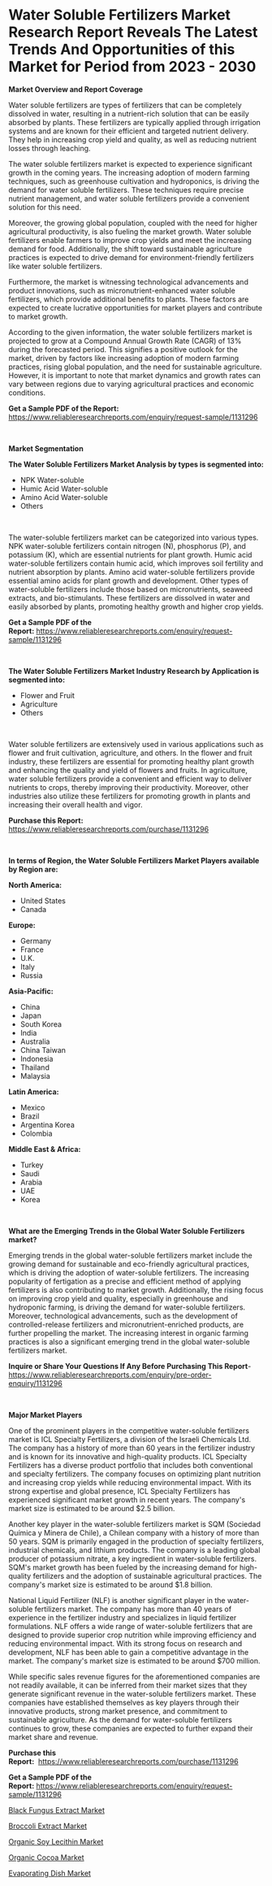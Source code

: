 <p><h1>Water Soluble Fertilizers Market Research Report Reveals The Latest Trends And Opportunities of this Market for Period from 2023 - 2030</h1></p><p><strong>Market Overview and Report Coverage</strong></p>
<p><p>Water soluble fertilizers are types of fertilizers that can be completely dissolved in water, resulting in a nutrient-rich solution that can be easily absorbed by plants. These fertilizers are typically applied through irrigation systems and are known for their efficient and targeted nutrient delivery. They help in increasing crop yield and quality, as well as reducing nutrient losses through leaching.</p><p>The water soluble fertilizers market is expected to experience significant growth in the coming years. The increasing adoption of modern farming techniques, such as greenhouse cultivation and hydroponics, is driving the demand for water soluble fertilizers. These techniques require precise nutrient management, and water soluble fertilizers provide a convenient solution for this need.</p><p>Moreover, the growing global population, coupled with the need for higher agricultural productivity, is also fueling the market growth. Water soluble fertilizers enable farmers to improve crop yields and meet the increasing demand for food. Additionally, the shift toward sustainable agriculture practices is expected to drive demand for environment-friendly fertilizers like water soluble fertilizers.</p><p>Furthermore, the market is witnessing technological advancements and product innovations, such as micronutrient-enhanced water soluble fertilizers, which provide additional benefits to plants. These factors are expected to create lucrative opportunities for market players and contribute to market growth.</p><p>According to the given information, the water soluble fertilizers market is projected to grow at a Compound Annual Growth Rate (CAGR) of 13% during the forecasted period. This signifies a positive outlook for the market, driven by factors like increasing adoption of modern farming practices, rising global population, and the need for sustainable agriculture. However, it is important to note that market dynamics and growth rates can vary between regions due to varying agricultural practices and economic conditions.</p></p>
<p><strong>Get a Sample PDF of the Report:</strong> <a href="https://www.reliableresearchreports.com/enquiry/request-sample/1131296">https://www.reliableresearchreports.com/enquiry/request-sample/1131296</a></p>
<p>&nbsp;</p>
<p><strong>Market Segmentation</strong></p>
<p><strong>The Water Soluble Fertilizers Market Analysis by types is segmented into:</strong></p>
<p><ul><li>NPK Water-soluble</li><li>Humic Acid Water-soluble</li><li>Amino Acid Water-soluble</li><li>Others</li></ul></p>
<p>&nbsp;</p>
<p><p>The water-soluble fertilizers market can be categorized into various types. NPK water-soluble fertilizers contain nitrogen (N), phosphorus (P), and potassium (K), which are essential nutrients for plant growth. Humic acid water-soluble fertilizers contain humic acid, which improves soil fertility and nutrient absorption by plants. Amino acid water-soluble fertilizers provide essential amino acids for plant growth and development. Other types of water-soluble fertilizers include those based on micronutrients, seaweed extracts, and bio-stimulants. These fertilizers are dissolved in water and easily absorbed by plants, promoting healthy growth and higher crop yields.</p></p>
<p><strong>Get a Sample PDF of the Report:</strong>&nbsp;<a href="https://www.reliableresearchreports.com/enquiry/request-sample/1131296">https://www.reliableresearchreports.com/enquiry/request-sample/1131296</a></p>
<p>&nbsp;</p>
<p><strong>The Water Soluble Fertilizers Market Industry Research by Application is segmented into:</strong></p>
<p><ul><li>Flower and Fruit</li><li>Agriculture</li><li>Others</li></ul></p>
<p>&nbsp;</p>
<p><p>Water soluble fertilizers are extensively used in various applications such as flower and fruit cultivation, agriculture, and others. In the flower and fruit industry, these fertilizers are essential for promoting healthy plant growth and enhancing the quality and yield of flowers and fruits. In agriculture, water soluble fertilizers provide a convenient and efficient way to deliver nutrients to crops, thereby improving their productivity. Moreover, other industries also utilize these fertilizers for promoting growth in plants and increasing their overall health and vigor.</p></p>
<p><strong>Purchase this Report:</strong>&nbsp; <a href="https://www.reliableresearchreports.com/purchase/1131296">https://www.reliableresearchreports.com/purchase/1131296</a></p>
<p>&nbsp;</p>
<p><strong>In terms of Region, the Water Soluble Fertilizers Market Players available by Region are:</strong></p>
<p>
    <p> <strong> North America: </strong>
        <ul>
            <li>United States</li>
            <li>Canada</li>
        </ul>
        </p> 
    <p> <strong> Europe: </strong>
        <ul>
            <li>Germany</li>
            <li>France</li>
            <li>U.K.</li>
            <li>Italy</li>
            <li>Russia</li>
        </ul>
        </p> 
    <p> <strong> Asia-Pacific: </strong>
        <ul>
            <li>China</li>
            <li>Japan</li>
            <li>South Korea</li>
            <li>India</li>
            <li>Australia</li>
            <li>China Taiwan</li>
            <li>Indonesia</li>
            <li>Thailand</li>
            <li>Malaysia</li>
        </ul>
        </p> 
    <p> <strong> Latin America: </strong>
        <ul>
            <li>Mexico</li>
            <li>Brazil</li>
            <li>Argentina Korea</li>
            <li>Colombia</li>
        </ul>
        </p> 
    <p> <strong> Middle East & Africa: </strong>
        <ul>
            <li>Turkey</li>
            <li>Saudi</li>
            <li>Arabia</li>
            <li>UAE</li>
            <li>Korea</li>
        </ul>
    </p>
    </p>
<p>&nbsp;</p>
<p><strong>What are the Emerging Trends in the Global Water Soluble Fertilizers market?</strong></p>
<p><p>Emerging trends in the global water-soluble fertilizers market include the growing demand for sustainable and eco-friendly agricultural practices, which is driving the adoption of water-soluble fertilizers. The increasing popularity of fertigation as a precise and efficient method of applying fertilizers is also contributing to market growth. Additionally, the rising focus on improving crop yield and quality, especially in greenhouse and hydroponic farming, is driving the demand for water-soluble fertilizers. Moreover, technological advancements, such as the development of controlled-release fertilizers and micronutrient-enriched products, are further propelling the market. The increasing interest in organic farming practices is also a significant emerging trend in the global water-soluble fertilizers market.</p></p>
<p><strong>Inquire or Share Your Questions If Any Before Purchasing This Report</strong>- <a href="https://www.reliableresearchreports.com/enquiry/pre-order-enquiry/1131296">https://www.reliableresearchreports.com/enquiry/pre-order-enquiry/1131296</a></p>
<p>&nbsp;</p>
<p><strong>Major Market Players</strong></p>
<p><p>One of the prominent players in the competitive water-soluble fertilizers market is ICL Specialty Fertilizers, a division of the Israeli Chemicals Ltd. The company has a history of more than 60 years in the fertilizer industry and is known for its innovative and high-quality products. ICL Specialty Fertilizers has a diverse product portfolio that includes both conventional and specialty fertilizers. The company focuses on optimizing plant nutrition and increasing crop yields while reducing environmental impact. With its strong expertise and global presence, ICL Specialty Fertilizers has experienced significant market growth in recent years. The company's market size is estimated to be around $2.5 billion.</p><p>Another key player in the water-soluble fertilizers market is SQM (Sociedad Química y Minera de Chile), a Chilean company with a history of more than 50 years. SQM is primarily engaged in the production of specialty fertilizers, industrial chemicals, and lithium products. The company is a leading global producer of potassium nitrate, a key ingredient in water-soluble fertilizers. SQM's market growth has been fueled by the increasing demand for high-quality fertilizers and the adoption of sustainable agricultural practices. The company's market size is estimated to be around $1.8 billion.</p><p>National Liquid Fertilizer (NLF) is another significant player in the water-soluble fertilizers market. The company has more than 40 years of experience in the fertilizer industry and specializes in liquid fertilizer formulations. NLF offers a wide range of water-soluble fertilizers that are designed to provide superior crop nutrition while improving efficiency and reducing environmental impact. With its strong focus on research and development, NLF has been able to gain a competitive advantage in the market. The company's market size is estimated to be around $700 million.</p><p>While specific sales revenue figures for the aforementioned companies are not readily available, it can be inferred from their market sizes that they generate significant revenue in the water-soluble fertilizers market. These companies have established themselves as key players through their innovative products, strong market presence, and commitment to sustainable agriculture. As the demand for water-soluble fertilizers continues to grow, these companies are expected to further expand their market share and revenue.</p></p>
<p><strong>Purchase this Report:</strong>&nbsp;&nbsp;<a href="https://www.reliableresearchreports.com/purchase/1131296">https://www.reliableresearchreports.com/purchase/1131296</a></p>
<p></p>
<p><strong>Get a Sample PDF of the Report:</strong>&nbsp;<a href="https://www.reliableresearchreports.com/enquiry/request-sample/1131296">https://www.reliableresearchreports.com/enquiry/request-sample/1131296</a></p>
<p><p><a href="https://github.com/BryceTownsendr/Market-Research-Report-List-1/blob/main/black-fungus-extract-market.md">Black Fungus Extract Market</a></p><p><a href="https://github.com/ChiragRp1/Market-Research-Report-List-1/blob/main/broccoli-extract-market.md">Broccoli Extract Market</a></p><p><a href="https://www.linkedin.com/pulse/organic-soy-lecithin-market-size-share-amp-trends-analysis-ej90f/">Organic Soy Lecithin Market</a></p><p><a href="https://www.linkedin.com/pulse/organic-cocoa-market-share-amp-new-trends-analysis-report-gv4yf/">Organic Cocoa Market</a></p><p><a href="https://medium.com/@akshatreportprime/evaporating-dish-market-the-key-to-successful-business-strategy-forecast-till-2030-a7426629c228">Evaporating Dish Market</a></p></p>